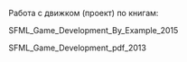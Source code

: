 Работа с движком (проект) по книгам: 

SFML_Game_Development_By_Example_2015

SFML_Game_Development_pdf_2013
